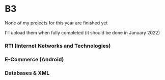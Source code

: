 # B3

None of my projects for this year are finished yet

I'll upload them when fully completed (it should be done in January 2022)

### RTI (Internet Networks and Technologies)

### E-Commerce (Android)

### Databases & XML
